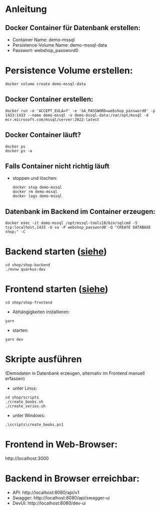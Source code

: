 # Anleitung

## Docker Container für Datenbank erstellen:

- Container Name: demo-mssql
- Persistence-Volume Name: demo-mssql-data
- Passwort: webshop_password0

# Persistence Volume erstellen:
```shell script
docker volume create demo-mssql-data
```

## Docker Container erstellen:
```shell script
docker run -e 'ACCEPT_EULA=Y' -e 'SA_PASSWORD=webshop_password0' -p 1433:1433 --name demo-mssql -v demo-mssql-data:/var/opt/mssql -d mcr.microsoft.com/mssql/server:2022-latest
```

## Docker Container läuft?
```shell script
docker ps
docker ps -a
```
## Falls Container nicht richtig läuft 
- stoppen und löschen:
    ```shell script
    docker stop demo-mssql
    docker rm demo-mssql
    docker logs demo-mssql
    ```

## Datenbank im Backend im Container erzeugen:
```shell script
docker exec -it demo-mssql /opt/mssql-tools18/bin/sqlcmd -S tcp:localhost,1433 -U sa -P webshop_password0 -Q "CREATE DATABASE shop;" -C
```

# Backend starten  ([siehe](./shop-backend/README.md))
```shell script
cd shop/shop-backend
./mvnw quarkus:dev
```

# Frontend starten ([siehe](./shop-frontend/README.md))
```shell script
cd shop/shop-frontend
```
- Abhängigkeiten installieren:
```shell script
yarn
```
- starten:
```shell script
yarn dev
```

# Skripte ausführen 
(Demodaten in Datenbank erzeugen, alternativ im Frontend manuell erfassen)
- unter Linux:
```shell script
cd shop/scripts
./create_books.sh
./create_series.sh
```

- unter Windows:
```shell script
.\scripts\create_books.ps1
```

# Frontend in Web-Browser:
http://localhost:3000

# Backend in Browser erreichbar:
- API: http://localhost:8080/api/v1
- Swagger: http://localhost:8080/api/swagger-ui
- DevUI: http://localhost:8080/dev-ui

